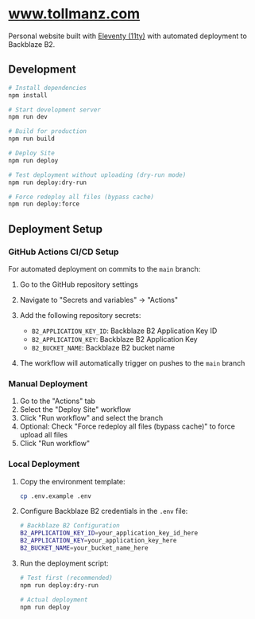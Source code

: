 # www.tollmanz.com

Personal website built with [Eleventy (11ty)](https://www.11ty.dev/) with automated deployment to Backblaze B2.

## Development

```bash
# Install dependencies
npm install

# Start development server
npm run dev

# Build for production
npm run build

# Deploy Site
npm run deploy

# Test deployment without uploading (dry-run mode)
npm run deploy:dry-run

# Force redeploy all files (bypass cache)
npm run deploy:force
```

## Deployment Setup

### GitHub Actions CI/CD Setup

For automated deployment on commits to the `main` branch:

1. Go to the GitHub repository settings
2. Navigate to "Secrets and variables" → "Actions"
3. Add the following repository secrets:

   - `B2_APPLICATION_KEY_ID`: Backblaze B2 Application Key ID
   - `B2_APPLICATION_KEY`: Backblaze B2 Application Key
   - `B2_BUCKET_NAME`: Backblaze B2 bucket name

4. The workflow will automatically trigger on pushes to the `main` branch

### Manual Deployment

1. Go to the "Actions" tab
2. Select the "Deploy Site" workflow
3. Click "Run workflow" and select the branch
4. Optional: Check "Force redeploy all files (bypass cache)" to force upload all files
5. Click "Run workflow"

### Local Deployment

1. Copy the environment template:

   ```bash
   cp .env.example .env
   ```

2. Configure Backblaze B2 credentials in the `.env` file:

   ```bash
   # Backblaze B2 Configuration
   B2_APPLICATION_KEY_ID=your_application_key_id_here
   B2_APPLICATION_KEY=your_application_key_here
   B2_BUCKET_NAME=your_bucket_name_here
   ```

3. Run the deployment script:

   ```bash
   # Test first (recommended)
   npm run deploy:dry-run

   # Actual deployment
   npm run deploy
   ```
